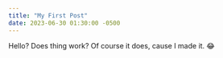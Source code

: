 ```yaml
---
title: "My First Post"
date: 2023-06-30 01:30:00 -0500
---
```


Hello? Does thing work?
Of course it does, cause I made it. 😂
